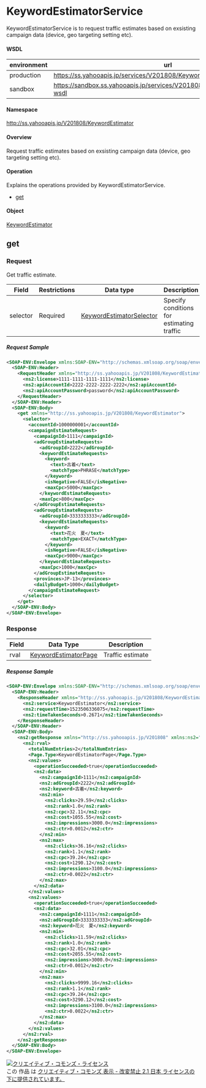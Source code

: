 # KeywordEstimatorService
KeywordEstimatorService is to request traffic estimates based on exsisting campaign data (device, geo targeting setting etc).
#### WSDL
| environment | url |
|---|---|
| production  | https://ss.yahooapis.jp/services/V201808/KeywordEstimatorService?wsdl|
| sandbox  | https://sandbox.ss.yahooapis.jp/services/V201808/KeywordEstimatorService?wsdl |
#### Namespace
http://ss.yahooapis.jp/V201808/KeywordEstimator
#### Overview
Request traffic estimates based on exsisting campaign data (device, geo targeting setting etc).
#### Operation
Explains the operations provided by KeywordEstimatorService.

+ [get](#get)

#### Object
[KeywordEstimator](../data/KeywordEstimator)

## get

### Request
Get traffic estimate.

| Field | Restrictions | Data type | Description |
|---|---|---|---|
| selector | Required | [KeywordEstimatorSelector](../data/KeywordEstimator/KeywordEstimatorSelector.md) | Specify conditions for estimating traffic |

##### Request Sample
```xml
<SOAP-ENV:Envelope xmlns:SOAP-ENV="http://schemas.xmlsoap.org/soap/envelope/">
  <SOAP-ENV:Header>
    <RequestHeader xmlns="http://ss.yahooapis.jp/V201808/KeywordEstimator" xmlns:ns2="http://ss.yahooapis.jp/V201808">
      <ns2:license>1111-1111-1111-1111</ns2:license>
      <ns2:apiAccountId>2222-2222-2222-2222</ns2:apiAccountId>
      <ns2:apiAccountPassword>password</ns2:apiAccountPassword>
    </RequestHeader>
  </SOAP-ENV:Header>
  <SOAP-ENV:Body>
    <get xmlns="http://ss.yahooapis.jp/V201808/KeywordEstimator">
      <selector>
        <accountId>1000000001</accountId>
        <campaignEstimateRequest>
          <campaignId>1111</campaignId>
          <adGroupEstimateRequests>
            <adGroupId>2222</adGroupId>
            <keywordEstimateRequests>
              <keyword>
                <text>古着</text>
                <matchType>PHRASE</matchType>
              </keyword>
              <isNegative>FALSE</isNegative>
              <maxCpc>5000</maxCpc>
            </keywordEstimateRequests>
            <maxCpc>800</maxCpc>
          </adGroupEstimateRequests>
          <adGroupEstimateRequests>
            <adGroupId>3333333333</adGroupId>
            <keywordEstimateRequests>
              <keyword>
                <text>花火　夏</text>
                <matchType>EXACT</matchType>
              </keyword>
              <isNegative>FALSE</isNegative>
              <maxCpc>9000</maxCpc>
            </keywordEstimateRequests>
            <maxCpc>1000</maxCpc>
          </adGroupEstimateRequests>
          <provinces>JP-13</provinces>
          <dailyBudget>1000</dailyBudget>
        </campaignEstimateRequest>
      </selector>
    </get>
  </SOAP-ENV:Body>
</SOAP-ENV:Envelope>
```

### Response
| Field | Data Type | Description |
|---|---|---|
| rval | [KeywordEstimatorPage](../data/KeywordEstimator/KeywordEstimatorPage.md) | Traffic estimate |

##### Response Sample
```xml
<SOAP-ENV:Envelope xmlns:SOAP-ENV="http://schemas.xmlsoap.org/soap/envelope/">
  <SOAP-ENV:Header>
    <ResponseHeader xmlns="http://ss.yahooapis.jp/V201808/KeywordEstimator" xmlns:ns2="http://ss.yahooapis.jp/V201808">
      <ns2:service>KeywordEstimator</ns2:service>
      <ns2:requestTime>1523506336075</ns2:requestTime>
      <ns2:timeTakenSeconds>0.2671</ns2:timeTakenSeconds>
    </ResponseHeader>
  </SOAP-ENV:Header>
  <SOAP-ENV:Body>
    <ns2:getResponse xmlns="http://ss.yahooapis.jp/V201808" xmlns:ns2="http://ss.yahooapis.jp/V201808/KeywordEstimator">
      <ns2:rval>
        <totalNumEntries>2</totalNumEntries>
        <Page.Type>KeywordEstimatorPage</Page.Type>
        <ns2:values>
          <operationSucceeded>true</operationSucceeded>
          <ns2:data>
            <ns2:campaignId>1111</ns2:campaignId>
            <ns2:adGroupId>2222</ns2:adGroupId>
            <ns2:keyword>古着</ns2:keyword>
            <ns2:min>
              <ns2:clicks>29.59</ns2:clicks>
              <ns2:rank>1.0</ns2:rank>
              <ns2:cpc>32.11</ns2:cpc>
              <ns2:cost>1055.55</ns2:cost>
              <ns2:impressions>3000.0</ns2:impressions>
              <ns2:ctr>0.0012</ns2:ctr>
            </ns2:min>
            <ns2:max>
              <ns2:clicks>36.16</ns2:clicks>
              <ns2:rank>1.1</ns2:rank>
              <ns2:cpc>39.24</ns2:cpc>
              <ns2:cost>1290.12</ns2:cost>
              <ns2:impressions>3100.0</ns2:impressions>
              <ns2:ctr>0.0022</ns2:ctr>
            </ns2:max>
          </ns2:data>
        </ns2:values>
        <ns2:values>
          <operationSucceeded>true</operationSucceeded>
          <ns2:data>
            <ns2:campaignId>1111</ns2:campaignId>
            <ns2:adGroupId>3333333333</ns2:adGroupId>
            <ns2:keyword>花火　夏</ns2:keyword>
            <ns2:min>
              <ns2:clicks>11.59</ns2:clicks>
              <ns2:rank>1.0</ns2:rank>
              <ns2:cpc>32.01</ns2:cpc>
              <ns2:cost>2055.55</ns2:cost>
              <ns2:impressions>3000.0</ns2:impressions>
              <ns2:ctr>0.0012</ns2:ctr>
            </ns2:min>
            <ns2:max>
              <ns2:clicks>9999.16</ns2:clicks>
              <ns2:rank>1.1</ns2:rank>
              <ns2:cpc>39.24</ns2:cpc>
              <ns2:cost>3290.12</ns2:cost>
              <ns2:impressions>3100.0</ns2:impressions>
              <ns2:ctr>0.0022</ns2:ctr>
            </ns2:max>
          </ns2:data>
        </ns2:values>
      </ns2:rval>
    </ns2:getResponse>
  </SOAP-ENV:Body>
</SOAP-ENV:Envelope>
```

<a rel="license" href="http://creativecommons.org/licenses/by-nd/2.1/jp/"><img alt="クリエイティブ・コモンズ・ライセンス" style="border-width:0" src="https://i.creativecommons.org/l/by-nd/2.1/jp/88x31.png" /></a><br />この 作品 は <a rel="license" href="http://creativecommons.org/licenses/by-nd/2.1/jp/">クリエイティブ・コモンズ 表示 - 改変禁止 2.1 日本 ライセンスの下に提供されています。</a>
